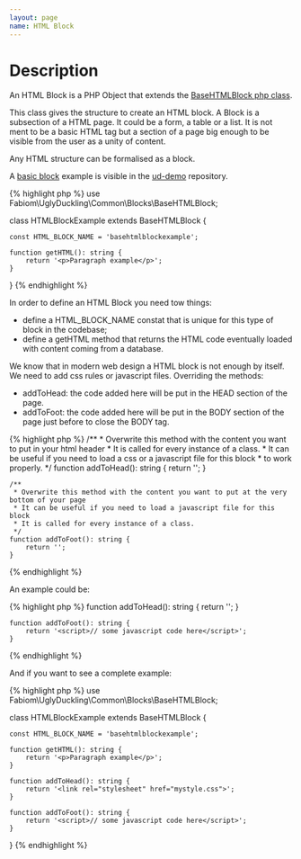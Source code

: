 ```yaml
---
layout: page
name: HTML Block
---
```


# Description

An HTML Block is a PHP Object that extends the <a href="https://github.com/fabiomattei/uglyduckling/blob/master/src/Common/Blocks/BaseHTMLBlock.php">BaseHTMLBlock php class</a>.

This class gives the structure to create an HTML block. A Block is a subsection of a HTML page. It could be a form, a table or a list. 
It is not ment to be a basic HTML tag but a section of a page big enough to be visible from the user as a unity of content.

Any HTML structure can be formalised as a block.

A <a href="https://github.com/fabiomattei/ud-demo/blob/master/src/HTMLBlocks/HTMLBlockExample.php">basic block</a> example is visible in the <a href="https://github.com/fabiomattei/ud-demo">ud-demo</a> repository.

{% highlight php %}
use Fabiom\UglyDuckling\Common\Blocks\BaseHTMLBlock;

class HTMLBlockExample extends BaseHTMLBlock {
	
    const HTML_BLOCK_NAME = 'basehtmlblockexample';

    function getHTML(): string {
        return '<p>Paragraph example</p>';
    }

}
{% endhighlight %}

In order to define an HTML Block you need tow things:

* define a HTML_BLOCK_NAME constat that is unique for this type of block in the codebase;
* define a getHTML method that returns the HTML code eventually loaded with content coming from a database.

We know that in modern web design a HTML block is not enough by itself. We need to add css rules or javascript files.
Overriding the methods:

* addToHead: the code added here will be put in the HEAD section of the page.
* addToFoot: the code added here will be put in the BODY section of the page just before to close the BODY tag.

{% highlight php %}
    /**
     * Overwrite this method with the content you want to put in your html header
     * It is called for every instance of a class.
     * It can be useful if you need to load a css or a javascript file for this block
     * to work properly.
     */
    function addToHead(): string {
        return '';
    }
	
    /**
     * Overwrite this method with the content you want to put at the very bottom of your page
     * It can be useful if you need to load a javascript file for this block
     * It is called for every instance of a class.
     */
    function addToFoot(): string {
        return '';
    }
{% endhighlight %}

An example could be:

{% highlight php %}
    function addToHead(): string {
        return '<link rel="stylesheet" href="mystyle.css">';
    }
	
    function addToFoot(): string {
        return '<script>// some javascript code here</script>';
    }
{% endhighlight %}

And if you want to see a complete example:

{% highlight php %}
use Fabiom\UglyDuckling\Common\Blocks\BaseHTMLBlock;

class HTMLBlockExample extends BaseHTMLBlock {
	
    const HTML_BLOCK_NAME = 'basehtmlblockexample';

    function getHTML(): string {
        return '<p>Paragraph example</p>';
    }

    function addToHead(): string {
        return '<link rel="stylesheet" href="mystyle.css">';
    }
	
    function addToFoot(): string {
        return '<script>// some javascript code here</script>';
    }
}
{% endhighlight %}
